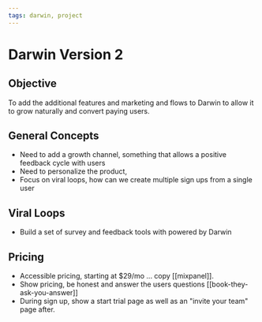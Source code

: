 ```yaml
---
tags: darwin, project
---
```


# Darwin Version 2

## Objective

To add the additional features and marketing and flows to Darwin to allow it to
grow naturally and convert paying users.

## General Concepts

- Need to add a growth channel, something that allows a positive feedback cycle
  with users
- Need to personalize the product,
- Focus on viral loops, how can we create multiple sign ups from a single user

## Viral Loops

- Build a set of survey and feedback tools with powered by Darwin

## Pricing

- Accessible pricing, starting at $29/mo ... copy [[mixpanel]].
- Show pricing, be honest and answer the users questions
  [[book-they-ask-you-answer]]
- During sign up, show a start trial page as well as an "invite your team" page
  after.
